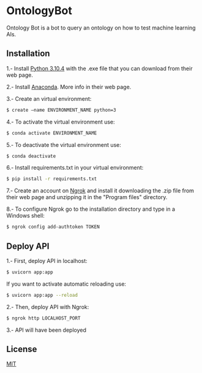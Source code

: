 # OntologyBot

Ontology Bot is a bot to query an ontology on how to test machine learning AIs.

## Installation

1.- Install [Python 3.10.4](https://www.python.org/downloads/release/python-3104/) with the .exe file that you can download from their web page.

2.- Install [Anaconda](https://www.anaconda.com/). More info in their web page.

3.- Create an virtual environment:

```bash
$ create –name ENVIRONMENT_NAME python=3
```

4.- To activate the virtual environment use:

```bash
$ conda activate ENVIRONMENT_NAME
```

5.- To deactivate the virtual environment use:

```bash
$ conda deactivate
```

6.- Install requirements.txt in your virtual environment:

```bash
$ pip install -r requirements.txt
```

7.- Create an account on [Ngrok](https://ngrok.com/) and install it downloading the .zip file from their web page and unzipping it in the "Program files" directory.

8.- To configure Ngrok go to the installation directory and type in a Windows shell:

```bash
$ ngrok config add-authtoken TOKEN
```

## Deploy API

1.- First, deploy API in localhost:

```bash
$ uvicorn app:app
```

If you want to activate automatic reloading use:

```bash
$ uvicorn app:app --reload
```

2.- Then, deploy API with Ngrok:

```bash
$ ngrok http LOCALHOST_PORT
```

3.- API will have been deployed

## License

[MIT](https://choosealicense.com/licenses/mit/)
